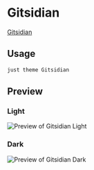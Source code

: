 # Gitsidian

[Gitsidian](#)

## Usage

```bash
just theme Gitsidian
```

## Preview

### Light

![Preview of Gitsidian Light](preview-light.png)

### Dark

![Preview of Gitsidian Dark](preview-dark.png)
